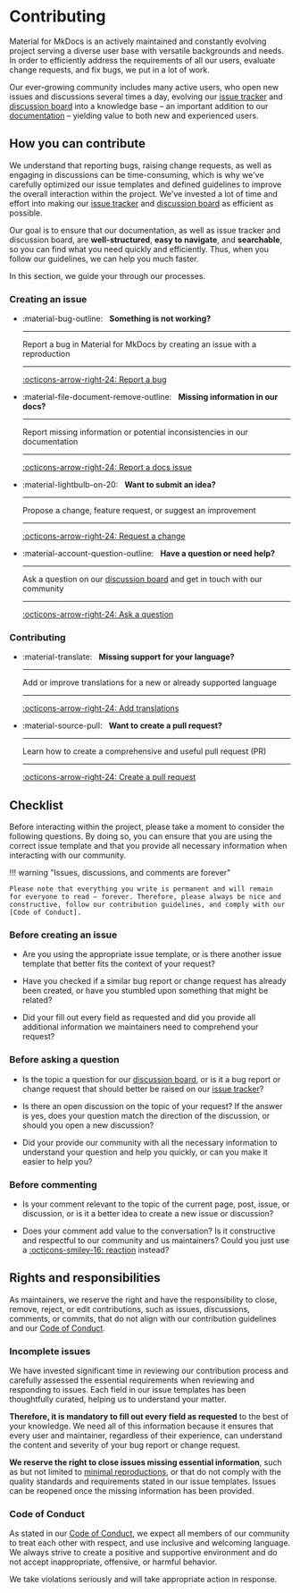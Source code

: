 # Contributing

Material for MkDocs is an actively maintained and constantly evolving project
serving a diverse user base with versatile backgrounds and needs. In order to
efficiently address the requirements of all our users, evaluate change requests,
and fix bugs, we put in a lot of work.

Our ever-growing community includes many active users, who open new
issues and discussions several times a day, evolving our [issue tracker] and
[discussion board] into a knowledge base – an important addition to
our [documentation] – yielding value to both new and experienced users.

  [discussion board]: https://github.com/squidfunk/mkdocs-material/discussions
  [issue tracker]: https://github.com/squidfunk/mkdocs-material/issues
  [documentation]: https://squidfunk.github.io/mkdocs-material/

## How you can contribute

We understand that reporting bugs, raising change requests, as well as engaging
in discussions can be time-consuming, which is why we've carefully optimized our
issue templates and defined guidelines to improve the overall interaction
within the project. We've invested a lot of time and effort into making our
[issue tracker] and [discussion board] as efficient as possible.

Our goal is to ensure that our documentation, as well as issue tracker and
discussion board, are __well-structured__, __easy to navigate__, and
__searchable__, so you can find what you need quickly and efficiently. Thus,
when you follow our guidelines, we can help you much faster.

In this section, we guide your through our processes.

### Creating an issue

<div class="grid cards" markdown>

-   :material-bug-outline: &nbsp;
    __Something is not working?__

    ---

    Report a bug in Material for MkDocs by creating an issue with a
    reproduction

    ---

    [:octicons-arrow-right-24: Report a bug][report a bug]

-   :material-file-document-remove-outline: &nbsp;
    __Missing information in our docs?__

    ---

    Report missing information or potential inconsistencies in our
    documentation

    ---

    [:octicons-arrow-right-24: Report a docs issue][report a docs issue]

-   :material-lightbulb-on-20: &nbsp;
    __Want to submit an idea?__

    ---

    Propose a change, feature request, or suggest an improvement

    ---

    [:octicons-arrow-right-24: Request a change][request a change]

-   :material-account-question-outline: &nbsp;
    __Have a question or need help?__

    ---

    Ask a question on our [discussion board] and get in touch with our
    community

    ---

    [:octicons-arrow-right-24: Ask a question][discussion board]

</div>

### Contributing

<div class="grid cards" markdown>

-   :material-translate: &nbsp;
    __Missing support for your language?__

    ---

    Add or improve translations for a new or already supported language

    ---

    [:octicons-arrow-right-24: Add translations][add translations]

-   :material-source-pull: &nbsp;
    __Want to create a pull request?__

    ---

    Learn how to create a comprehensive and useful pull request (PR)

    ---

    [:octicons-arrow-right-24: Create a pull request][create a pull request]

</div>

  [report a bug]: reporting-a-bug.md
  [report a docs issue]: reporting-a-docs-issue.md
  [request a change]: requesting-a-change.md
  [add translations]: https://github.com/squidfunk/mkdocs-material/adding-translations
  [create a pull request]: https://github.com/squidfunk/mkdocs-material/pulls

## Checklist

Before interacting within the project, please take a moment to consider the
following questions. By doing so, you can ensure that you are using the correct
issue template and that you provide all necessary information when interacting
with our community.

!!! warning "Issues, discussions, and comments are forever"

    Please note that everything you write is permanent and will remain
    for everyone to read – forever. Therefore, please always be nice and
    constructive, follow our contribution guidelines, and comply with our
    [Code of Conduct].

### Before creating an issue

- Are you using the appropriate issue template, or is there another issue
  template that better fits the context of your request?

- Have you checked if a similar bug report or change request has already been
  created, or have you stumbled upon something that might be related?

- Did your fill out every field as requested and did you provide all additional
  information we maintainers need to comprehend your request?

### Before asking a question

- Is the topic a question for our [discussion board], or is it a bug report or
  change request that should better be raised on our [issue tracker]?

- Is there an open discussion on the topic of your request? If the answer is yes,
  does your question match the direction of the discussion, or should you open a
  new discussion?

- Did your provide our community with all the necessary information to
  understand your question and help you quickly, or can you make it easier to
  help you?

### Before commenting

- Is your comment relevant to the topic of the current page, post, issue, or
  discussion, or is it a better idea to create a new issue or discussion?

- Does your comment add value to the conversation? Is it constructive and
  respectful to our community and us maintainers? Could you just use a
  [:octicons-smiley-16: reaction][reaction] instead?

  [Code of Conduct]: https://github.com/squidfunk/mkdocs-material/blob/master/CODE_OF_CONDUCT.md
  [reaction]: https://github.blog/2016-03-10-add-reactions-to-pull-requests-issues-and-comments/

## Rights and responsibilities

As maintainers, we reserve the right and have the responsibility to close,
remove, reject, or edit contributions, such as issues, discussions, comments,
or commits, that do not align with our contribution guidelines and our
[Code of Conduct].

### Incomplete issues

We have invested significant time in reviewing our contribution process and
carefully assessed the essential requirements when reviewing and responding to
issues. Each field in our issue templates has been thoughtfully curated, helping
us to understand your matter.

__Therefore, it is mandatory to fill out every field as requested__ to the best
of your knowledge. We need all of this information because it ensures that every
user and maintainer, regardless of their experience, can understand the content
and severity of your bug report or change request.

__We reserve the right to close issues missing essential information__, such as
but not limited to [minimal reproductions], or that do not comply with the
quality standards and requirements stated in our issue templates. Issues
can be reopened once the missing information has been provided.

  [minimal reproductions]: ../guides/creating-a-reproduction.md

### Code of Conduct

As stated in our [Code of Conduct], we expect all members of our community to
treat each other with respect, and use inclusive and welcoming language. We
always strive to create a positive and supportive environment and do not accept
inappropriate, offensive, or harmful behavior.

We take violations seriously and will take appropriate action in response.